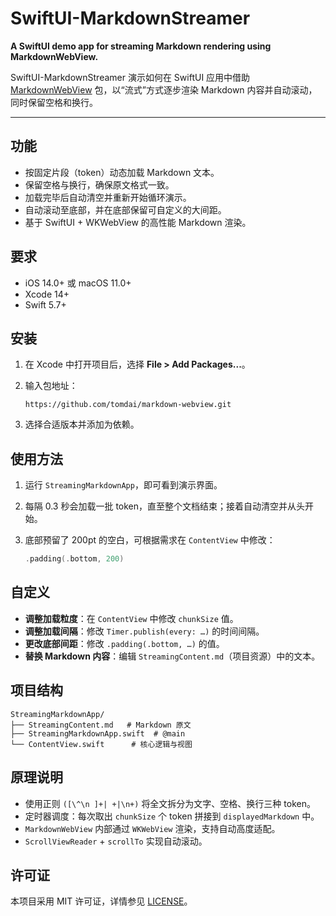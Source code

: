 # SwiftUI-MarkdownStreamer

**A SwiftUI demo app for streaming Markdown rendering using MarkdownWebView.**

SwiftUI-MarkdownStreamer 演示如何在 SwiftUI 应用中借助 [MarkdownWebView](https://github.com/tomdai/markdown-webview) 包，以“流式”方式逐步渲染 Markdown 内容并自动滚动，同时保留空格和换行。

---

## 功能

* 按固定片段（token）动态加载 Markdown 文本。
* 保留空格与换行，确保原文格式一致。
* 加载完毕后自动清空并重新开始循环演示。
* 自动滚动至底部，并在底部保留可自定义的大间距。
* 基于 SwiftUI + WKWebView 的高性能 Markdown 渲染。

## 要求

* iOS 14.0+ 或 macOS 11.0+
* Xcode 14+
* Swift 5.7+

## 安装

1. 在 Xcode 中打开项目后，选择 **File > Add Packages...**。
2. 输入包地址：

   ```
   https://github.com/tomdai/markdown-webview.git
   ```
3. 选择合适版本并添加为依赖。

## 使用方法

1. 运行 `StreamingMarkdownApp`，即可看到演示界面。
2. 每隔 0.3 秒会加载一批 token，直至整个文档结束；接着自动清空并从头开始。
3. 底部预留了 200pt 的空白，可根据需求在 `ContentView` 中修改：

   ```swift
   .padding(.bottom, 200)
   ```

## 自定义

* **调整加载粒度**：在 `ContentView` 中修改 `chunkSize` 值。
* **调整加载间隔**：修改 `Timer.publish(every: …)` 的时间间隔。
* **更改底部间距**：修改 `.padding(.bottom, …)` 的值。
* **替换 Markdown 内容**：编辑 `StreamingContent.md`（项目资源）中的文本。

## 项目结构

```
StreamingMarkdownApp/
├── StreamingContent.md   # Markdown 原文
├── StreamingMarkdownApp.swift  # @main
└── ContentView.swift      # 核心逻辑与视图
```

## 原理说明

* 使用正则 `([\^\n ]+| +|\n+)` 将全文拆分为文字、空格、换行三种 token。
* 定时器调度：每次取出 `chunkSize` 个 token 拼接到 `displayedMarkdown` 中。
* `MarkdownWebView` 内部通过 `WKWebView` 渲染，支持自动高度适配。
* `ScrollViewReader` + `scrollTo` 实现自动滚动。

## 许可证

本项目采用 MIT 许可证，详情参见 [LICENSE](LICENSE)。

